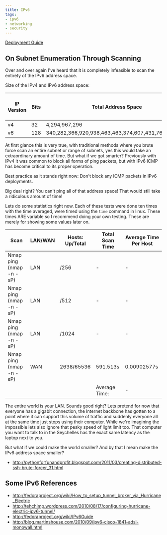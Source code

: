 ```yaml
---
title: IPv6
tags:
- ipv6
- networking
- security
---
```


[Deployment Guide][1]

[1]: http://tools.ietf.org/html/draft-ietf-v6ops-enterprise-incremental-ipv6-01

## On Subnet Enumeration Through Scanning

Over and over again I've heard that it is completely infeasible to scan the
entirety of the IPv6 address space. 

Size of the IPv4 and IPv6 address space:

| IP Version | Bits | Total Address Space                                 | Most Prevalent Network Size |
| ---------- |----- | --------------------------------------------------- | --------------------------- |
| v4         | 32   | 4,294,967,296                                       | /24                         |
| v6         | 128  | 340,282,366,920,938,463,463,374,607,431,768,211,456 | /64                         |

At first glance this is very true, with traditional methods where you brute
force scan an entire subnet or range of subnets, yes this would take an
extraordinary amount of time. But what if we got smarter? Previously with IPv4
it was common to block all forms of ping packets, but with IPv6 ICMP has become
critical to its proper operation.

Best practice as it stands right now: Don't block any ICMP packets in IPv6
deployments.

Big deal right? You can't ping all of that address space! That would still take
a ridiculous amount of time!

Lets do some statistics right now. Each of these tests were done ten times with
the time averaged, were timed using the `time` command in linux. These times
ARE variable so I recommend doing your own testing. These are merely for
showing some values later on.

| Scan                    | LAN/WAN | Hosts: Up/Total | Total Scan Time | Average Time Per Host |
| ----------------------- | ------- | --------------- | --------------- | --------------------- |
| Nmap ping (nmap -n -sP) | LAN     | /256            | -               | -                     |
| Nmap ping (nmap -n -sP) | LAN     | /512            | -               | -                     |
| Nmap ping (nmap -n -sP) | LAN     | /1024           | -               | -                     |
| Nmap ping (nmap -n -sP) | WAN     | 2638/65536      | 591.513s        | 0.00902577s           |
|                         |         |                 | Average Time:   | -                     |

The entire world is your LAN. Sounds good right? Lets pretend for now that
everyone has a gigabit connection, the Internet backbone has gotten to a point
where it can support this volume of traffic and suddenly everyone all at the
same time just stops using their computer. While we're imagining the impossible
lets also ignore that pesky speed of light limit too. That computer you want to
talk to in the Seychelles has the exact same latency as the laptop next to you.

But what if we could make the world smaller? And by that I mean make the IPv6
address space smaller?

* http://pythonforfunandprofit.blogspot.com/2011/03/creating-distributed-ssh-brute-forcer_31.html

## Some IPv6 References

* http://fedoraproject.org/wiki/How_to_setup_tunnel_broker_via_Hurricane_Electric
* http://tehchimp.wordpress.com/2010/08/17/configuring-hurricane-electric-ipv6-tunnel/
* http://fedoraproject.org/wiki/IPv6Guide
* http://blog.martinshouse.com/2010/09/ipv6-cisco-1841-adsl-monowall.html
